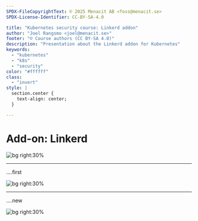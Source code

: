 ```yaml
---
SPDX-FileCopyrightText: © 2025 Menacit AB <foss@menacit.se>
SPDX-License-Identifier: CC-BY-SA-4.0

title: "Kubernetes security course: Linkerd addon"
author: "Joel Rangsmo <joel@menacit.se>"
footer: "© Course authors (CC BY-SA 4.0)"
description: "Presentation about the Linkerd addon for Kubernetes"
keywords:
  - "kubernetes"
  - "k8s"
  - "security"
color: "#ffffff"
class:
  - "invert"
style: |
  section.center {
    text-align: center;
  }

---
```

<!-- _footer: "%ATTRIBUTION_PREFIX% Kurayba (CC BY-SA 2.0)" -->
# Add-on: Linkerd

![bg right:30%](images/cave_stairs.jpg)

<!--
-->

---
<!-- _footer: "%ATTRIBUTION_PREFIX% Kurayba (CC BY-SA 2.0)" -->
....first

![bg right:30%](images/cave_stairs.jpg)

<!--
-->

---
<!-- _footer: "%ATTRIBUTION_PREFIX% " -->
....new

![bg right:30%](images/.jpg)

<!--
-->
